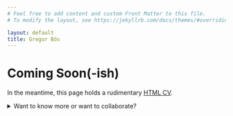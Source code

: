 ```yaml
---
# Feel free to add content and custom Front Matter to this file.
# To modify the layout, see https://jekyllrb.com/docs/themes/#overriding-theme-defaults

layout: default
title: Gregor Bös
---
```

# Coming Soon(-ish)

In the meantime, this page holds a rudimentary [HTML CV](./cv/).

<details><summary>Want to know more or want to collaborate?</summary><p> Send me an <a href="mailto:gregor.boes@kcl.ac.uk">email</a>!</p>
</details>
